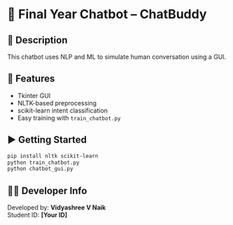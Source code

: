 # 🤖 Final Year Chatbot – ChatBuddy

## 💬 Description

This chatbot uses NLP and ML to simulate human conversation using a GUI.

## 🚀 Features

- Tkinter GUI
- NLTK-based preprocessing
- scikit-learn intent classification
- Easy training with `train_chatbot.py`

## ▶️ Getting Started

```bash
pip install nltk scikit-learn
python train_chatbot.py
python chatbot_gui.py
```

## 👨‍💻 Developer Info

Developed by: **Vidyashree V Naik**  
Student ID: **[Your ID]**